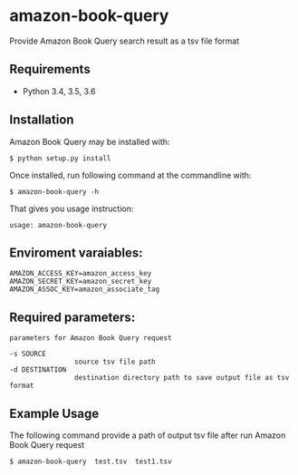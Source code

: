 # amazon-book-query
Provide Amazon Book Query search result as a tsv file format

## Requirements
* Python 3.4, 3.5, 3.6

## Installation

Amazon Book Query may be installed with:
```
$ python setup.py install
```

Once installed, run following command at the commandline with:
```
$ amazon-book-query -h
```

That gives you usage instruction:
```
usage: amazon-book-query
```
## Enviroment varaiables:
```
AMAZON_ACCESS_KEY=amazon_access_key
AMAZON_SECRET_KEY=amazon_secret_key
AMAZON_ASSOC_KEY=amazon_associate_tag
```
## Required parameters:
    parameters for Amazon Book Query request

    -s SOURCE
                    source tsv file path
    -d DESTINATION
                    destination directory path to save output file as tsv format

## Example Usage
The following command provide a path of output tsv file after run Amazon Book Query request
```
$ amazon-book-query  test.tsv  test1.tsv

```